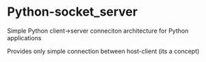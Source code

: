 # Python-socket_server
Simple Python client->server conneciton architecture for Python applications

Provides only simple connection between host-client (its a concept)
